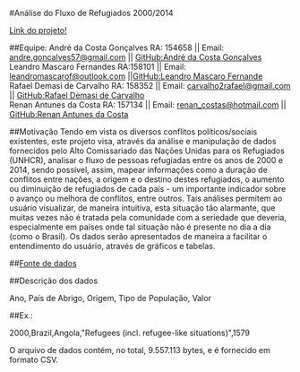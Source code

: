 #Análise do Fluxo de Refugiados 2000/2014

[Link do projeto!](https://github.com/decogoncalves/Analise-Refugiados-2000-2015)

##Equipe:
André da Costa Gonçalves RA: 154658 || Email: andre.goncalves57@gmail.com || [GitHub:André da Costa Gonçalves]( https://github.com/decogoncalves)  <br/>
Leandro Mascaro Fernandes RA:158101 || Email: leandromascarof@outlook.com ||[GitHub:Leandro Mascaro Fernande](https://github.com/leandromascaro) <br/>
Rafael Demasi de Carvalho RA: 158352 || Email: carvalho2rafael@gmail.com || [GitHub:Rafael Demasi de Carvalho](https://github.com/rafademasi)  <br/>
Renan Antunes da Costa RA: 157134 || Email: renan_costas@hotmail.com || [GitHub:Renan Antunes da Costa](https://github.com/renanantunescosta) <br/>

##Motivação
	Tendo em vista os diversos conflitos políticos/sociais existentes, este projeto visa, através da análise e manipulação de dados fornecidos pelo Alto Comissariado das Nações Unidas para os Refugiados (UNHCR), analisar o fluxo de pessoas refugiadas entre os anos de 2000 e 2014, sendo possível, assim, mapear informações como a duração de conflitos entre nações, a origem e o destino destes refugiados, o aumento ou diminuição de refugiados de cada país - um importante indicador sobre o avanço ou melhora de conflitos, entre outros. Tais análises permitem ao usuário visualizar, de maneira intuitiva, esta situação tão alarmante, que muitas vezes não é tratada pela comunidade com a seriedade que deveria, especialmente em países onde tal situação não é presente no dia a dia (como o Brasil). Os dados serão apresentados de maneira a facilitar o entendimento do usuário, através de gráficos e tabelas. 

##[Fonte de dados](http://popstats.unhcr.org/en/time_series)

##Descrição dos dados

Ano, País de Abrigo, Origem, Tipo de População, Valor

##Ex.:

2000,Brazil,Angola,"Refugees (incl. refugee-like situations)",1579

O arquivo de dados contém, no total, 9.557.113 bytes, e é fornecido em formato CSV.

 
